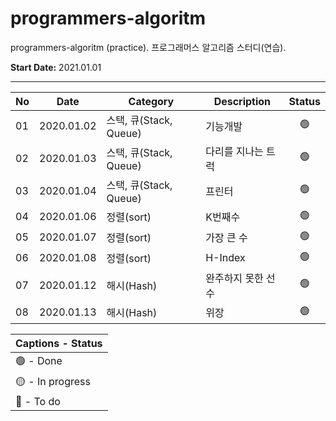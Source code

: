 # programmers-algoritm
programmers-algoritm (practice).
프로그래머스 알고리즘 스터디(연습).

**Start Date:** 2021.01.01

___

No | Date        | Category | Description            | Status |
--|-------------|-----------------|------------------------|:---:|
01 | 2020.01.02 | 스택, 큐(Stack, Queue) | 기능개발 | 🟢 |
02 | 2020.01.03 | 스택, 큐(Stack, Queue) | 다리를 지나는 트럭 | 🟢 |
03 | 2020.01.04 | 스택, 큐(Stack, Queue) | 프린터 | 🟢 |
04 | 2020.01.06 | 정렬(sort) | K번째수 | 🟢 |
05 | 2020.01.07 | 정렬(sort) | 가장 큰 수 | 🟢 |
06 | 2020.01.08 | 정렬(sort) | H-Index | 🟢 |
07 | 2020.01.12 | 해시(Hash) | 완주하지 못한 선수 | 🟢 |
08 | 2020.01.13 | 해시(Hash) | 위장 | 🟢 |

| Captions - Status |
|---------|
| 🟢 - Done |
| 🟡 - In progress |
| 🔴 - To do |
